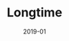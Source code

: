 ---
title: 'Longtime'
date: '2019-01'
skills: 'html,css,javascript'
description: '커플 디데이 계산기'
githubUrl1: 'https://github.com/babyazalea/longtime'
serviceUrl: 'https://babyazalea.github.io/longtime/'
---